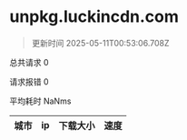 
  # unpkg.luckincdn.com

  > 更新时间 2025-05-11T00:53:06.708Z
  
  总共请求 0

  请求报错 0

  平均耗时 NaNms

|城市|ip|下载大小|速度|
|-----|----------|---|---|

  